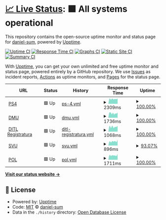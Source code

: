 # [📈 Live Status](https://daniel-sum.github.io/uptime4): <!--live status--> **🟩 All systems operational**

This repository contains the open-source uptime monitor and status page for [daniel-sum](https://daniel-sum.github.io/uptime4), powered by [Upptime](https://github.com/upptime/upptime).

[![Uptime CI](https://github.com/koj-co/upptime/workflows/Uptime%20CI/badge.svg)](https://github.com/koj-co/upptime/actions?query=workflow%3A%22Uptime+CI%22)
[![Response Time CI](https://github.com/koj-co/upptime/workflows/Response%20Time%20CI/badge.svg)](https://github.com/koj-co/upptime/actions?query=workflow%3A%22Response+Time+CI%22)
[![Graphs CI](https://github.com/koj-co/upptime/workflows/Graphs%20CI/badge.svg)](https://github.com/koj-co/upptime/actions?query=workflow%3A%22Graphs+CI%22)
[![Static Site CI](https://github.com/koj-co/upptime/workflows/Static%20Site%20CI/badge.svg)](https://github.com/koj-co/upptime/actions?query=workflow%3A%22Static+Site+CI%22)
[![Summary CI](https://github.com/koj-co/upptime/workflows/Summary%20CI/badge.svg)](https://github.com/koj-co/upptime/actions?query=workflow%3A%22Summary+CI%22)

With [Upptime](https://upptime.js.org), you can get your own unlimited and free uptime monitor and status page, powered entirely by a GitHub repository. We use [Issues](https://github.com/daniel-sum/uptime4/issues) as incident reports, [Actions](https://github.com/daniel-sum/uptime4/actions) as uptime monitors, and [Pages](https://daniel-sum.github.io/uptime4) for the status page.

<!--start: status pages-->
<!-- This summary is generated by Upptime (https://github.com/upptime/upptime) -->
<!-- Do not edit this manually, your changes will be overwritten -->
<!-- prettier-ignore -->
| URL | Status | History | Response Time | Uptime |
| --- | ------ | ------- | ------------- | ------ |
| <img alt="" src="https://favicons.githubusercontent.com/www.ps4.ro" height="13"> [PS4](https://www.ps4.ro) | 🟩 Up | [ps-4.yml](https://github.com/daniel-sum/uptime4/commits/HEAD/history/ps-4.yml) | <details><summary><img alt="Response time graph" src="./graphs/ps-4/response-time-week.png" height="20"> 2309ms</summary><br><a href="https://daniel-sum.github.io/uptime4/history/ps-4"><img alt="Response time 2497" src="https://img.shields.io/endpoint?url=https%3A%2F%2Fraw.githubusercontent.com%2Fdaniel-sum%2Fuptime4%2FHEAD%2Fapi%2Fps-4%2Fresponse-time.json"></a><br><a href="https://daniel-sum.github.io/uptime4/history/ps-4"><img alt="24-hour response time 2351" src="https://img.shields.io/endpoint?url=https%3A%2F%2Fraw.githubusercontent.com%2Fdaniel-sum%2Fuptime4%2FHEAD%2Fapi%2Fps-4%2Fresponse-time-day.json"></a><br><a href="https://daniel-sum.github.io/uptime4/history/ps-4"><img alt="7-day response time 2309" src="https://img.shields.io/endpoint?url=https%3A%2F%2Fraw.githubusercontent.com%2Fdaniel-sum%2Fuptime4%2FHEAD%2Fapi%2Fps-4%2Fresponse-time-week.json"></a><br><a href="https://daniel-sum.github.io/uptime4/history/ps-4"><img alt="30-day response time 2469" src="https://img.shields.io/endpoint?url=https%3A%2F%2Fraw.githubusercontent.com%2Fdaniel-sum%2Fuptime4%2FHEAD%2Fapi%2Fps-4%2Fresponse-time-month.json"></a><br><a href="https://daniel-sum.github.io/uptime4/history/ps-4"><img alt="1-year response time 2497" src="https://img.shields.io/endpoint?url=https%3A%2F%2Fraw.githubusercontent.com%2Fdaniel-sum%2Fuptime4%2FHEAD%2Fapi%2Fps-4%2Fresponse-time-year.json"></a></details> | <details><summary><a href="https://daniel-sum.github.io/uptime4/history/ps-4">100.00%</a></summary><a href="https://daniel-sum.github.io/uptime4/history/ps-4"><img alt="All-time uptime 99.96%" src="https://img.shields.io/endpoint?url=https%3A%2F%2Fraw.githubusercontent.com%2Fdaniel-sum%2Fuptime4%2FHEAD%2Fapi%2Fps-4%2Fuptime.json"></a><br><a href="https://daniel-sum.github.io/uptime4/history/ps-4"><img alt="24-hour uptime 100.00%" src="https://img.shields.io/endpoint?url=https%3A%2F%2Fraw.githubusercontent.com%2Fdaniel-sum%2Fuptime4%2FHEAD%2Fapi%2Fps-4%2Fuptime-day.json"></a><br><a href="https://daniel-sum.github.io/uptime4/history/ps-4"><img alt="7-day uptime 100.00%" src="https://img.shields.io/endpoint?url=https%3A%2F%2Fraw.githubusercontent.com%2Fdaniel-sum%2Fuptime4%2FHEAD%2Fapi%2Fps-4%2Fuptime-week.json"></a><br><a href="https://daniel-sum.github.io/uptime4/history/ps-4"><img alt="30-day uptime 99.90%" src="https://img.shields.io/endpoint?url=https%3A%2F%2Fraw.githubusercontent.com%2Fdaniel-sum%2Fuptime4%2FHEAD%2Fapi%2Fps-4%2Fuptime-month.json"></a><br><a href="https://daniel-sum.github.io/uptime4/history/ps-4"><img alt="1-year uptime 99.96%" src="https://img.shields.io/endpoint?url=https%3A%2F%2Fraw.githubusercontent.com%2Fdaniel-sum%2Fuptime4%2FHEAD%2Fapi%2Fps-4%2Fuptime-year.json"></a></details>
| <img alt="" src="https://favicons.githubusercontent.com/www.mobilitateurbana4.ro" height="13"> [DMU](https://www.mobilitateurbana4.ro) | 🟩 Up | [dmu.yml](https://github.com/daniel-sum/uptime4/commits/HEAD/history/dmu.yml) | <details><summary><img alt="Response time graph" src="./graphs/dmu/response-time-week.png" height="20"> 1736ms</summary><br><a href="https://daniel-sum.github.io/uptime4/history/dmu"><img alt="Response time 1668" src="https://img.shields.io/endpoint?url=https%3A%2F%2Fraw.githubusercontent.com%2Fdaniel-sum%2Fuptime4%2FHEAD%2Fapi%2Fdmu%2Fresponse-time.json"></a><br><a href="https://daniel-sum.github.io/uptime4/history/dmu"><img alt="24-hour response time 1787" src="https://img.shields.io/endpoint?url=https%3A%2F%2Fraw.githubusercontent.com%2Fdaniel-sum%2Fuptime4%2FHEAD%2Fapi%2Fdmu%2Fresponse-time-day.json"></a><br><a href="https://daniel-sum.github.io/uptime4/history/dmu"><img alt="7-day response time 1736" src="https://img.shields.io/endpoint?url=https%3A%2F%2Fraw.githubusercontent.com%2Fdaniel-sum%2Fuptime4%2FHEAD%2Fapi%2Fdmu%2Fresponse-time-week.json"></a><br><a href="https://daniel-sum.github.io/uptime4/history/dmu"><img alt="30-day response time 1830" src="https://img.shields.io/endpoint?url=https%3A%2F%2Fraw.githubusercontent.com%2Fdaniel-sum%2Fuptime4%2FHEAD%2Fapi%2Fdmu%2Fresponse-time-month.json"></a><br><a href="https://daniel-sum.github.io/uptime4/history/dmu"><img alt="1-year response time 1668" src="https://img.shields.io/endpoint?url=https%3A%2F%2Fraw.githubusercontent.com%2Fdaniel-sum%2Fuptime4%2FHEAD%2Fapi%2Fdmu%2Fresponse-time-year.json"></a></details> | <details><summary><a href="https://daniel-sum.github.io/uptime4/history/dmu">100.00%</a></summary><a href="https://daniel-sum.github.io/uptime4/history/dmu"><img alt="All-time uptime 99.96%" src="https://img.shields.io/endpoint?url=https%3A%2F%2Fraw.githubusercontent.com%2Fdaniel-sum%2Fuptime4%2FHEAD%2Fapi%2Fdmu%2Fuptime.json"></a><br><a href="https://daniel-sum.github.io/uptime4/history/dmu"><img alt="24-hour uptime 100.00%" src="https://img.shields.io/endpoint?url=https%3A%2F%2Fraw.githubusercontent.com%2Fdaniel-sum%2Fuptime4%2FHEAD%2Fapi%2Fdmu%2Fuptime-day.json"></a><br><a href="https://daniel-sum.github.io/uptime4/history/dmu"><img alt="7-day uptime 100.00%" src="https://img.shields.io/endpoint?url=https%3A%2F%2Fraw.githubusercontent.com%2Fdaniel-sum%2Fuptime4%2FHEAD%2Fapi%2Fdmu%2Fuptime-week.json"></a><br><a href="https://daniel-sum.github.io/uptime4/history/dmu"><img alt="30-day uptime 100.00%" src="https://img.shields.io/endpoint?url=https%3A%2F%2Fraw.githubusercontent.com%2Fdaniel-sum%2Fuptime4%2FHEAD%2Fapi%2Fdmu%2Fuptime-month.json"></a><br><a href="https://daniel-sum.github.io/uptime4/history/dmu"><img alt="1-year uptime 99.96%" src="https://img.shields.io/endpoint?url=https%3A%2F%2Fraw.githubusercontent.com%2Fdaniel-sum%2Fuptime4%2FHEAD%2Fapi%2Fdmu%2Fuptime-year.json"></a></details>
| <img alt="" src="https://favicons.githubusercontent.com/registratura.taxeimpozite4.ro" height="13"> [DITL Registratura](https://registratura.taxeimpozite4.ro) | 🟩 Up | [ditl-registratura.yml](https://github.com/daniel-sum/uptime4/commits/HEAD/history/ditl-registratura.yml) | <details><summary><img alt="Response time graph" src="./graphs/ditl-registratura/response-time-week.png" height="20"> 1068ms</summary><br><a href="https://daniel-sum.github.io/uptime4/history/ditl-registratura"><img alt="Response time 924" src="https://img.shields.io/endpoint?url=https%3A%2F%2Fraw.githubusercontent.com%2Fdaniel-sum%2Fuptime4%2FHEAD%2Fapi%2Fditl-registratura%2Fresponse-time.json"></a><br><a href="https://daniel-sum.github.io/uptime4/history/ditl-registratura"><img alt="24-hour response time 1046" src="https://img.shields.io/endpoint?url=https%3A%2F%2Fraw.githubusercontent.com%2Fdaniel-sum%2Fuptime4%2FHEAD%2Fapi%2Fditl-registratura%2Fresponse-time-day.json"></a><br><a href="https://daniel-sum.github.io/uptime4/history/ditl-registratura"><img alt="7-day response time 1068" src="https://img.shields.io/endpoint?url=https%3A%2F%2Fraw.githubusercontent.com%2Fdaniel-sum%2Fuptime4%2FHEAD%2Fapi%2Fditl-registratura%2Fresponse-time-week.json"></a><br><a href="https://daniel-sum.github.io/uptime4/history/ditl-registratura"><img alt="30-day response time 1021" src="https://img.shields.io/endpoint?url=https%3A%2F%2Fraw.githubusercontent.com%2Fdaniel-sum%2Fuptime4%2FHEAD%2Fapi%2Fditl-registratura%2Fresponse-time-month.json"></a><br><a href="https://daniel-sum.github.io/uptime4/history/ditl-registratura"><img alt="1-year response time 924" src="https://img.shields.io/endpoint?url=https%3A%2F%2Fraw.githubusercontent.com%2Fdaniel-sum%2Fuptime4%2FHEAD%2Fapi%2Fditl-registratura%2Fresponse-time-year.json"></a></details> | <details><summary><a href="https://daniel-sum.github.io/uptime4/history/ditl-registratura">100.00%</a></summary><a href="https://daniel-sum.github.io/uptime4/history/ditl-registratura"><img alt="All-time uptime 98.41%" src="https://img.shields.io/endpoint?url=https%3A%2F%2Fraw.githubusercontent.com%2Fdaniel-sum%2Fuptime4%2FHEAD%2Fapi%2Fditl-registratura%2Fuptime.json"></a><br><a href="https://daniel-sum.github.io/uptime4/history/ditl-registratura"><img alt="24-hour uptime 100.00%" src="https://img.shields.io/endpoint?url=https%3A%2F%2Fraw.githubusercontent.com%2Fdaniel-sum%2Fuptime4%2FHEAD%2Fapi%2Fditl-registratura%2Fuptime-day.json"></a><br><a href="https://daniel-sum.github.io/uptime4/history/ditl-registratura"><img alt="7-day uptime 100.00%" src="https://img.shields.io/endpoint?url=https%3A%2F%2Fraw.githubusercontent.com%2Fdaniel-sum%2Fuptime4%2FHEAD%2Fapi%2Fditl-registratura%2Fuptime-week.json"></a><br><a href="https://daniel-sum.github.io/uptime4/history/ditl-registratura"><img alt="30-day uptime 99.95%" src="https://img.shields.io/endpoint?url=https%3A%2F%2Fraw.githubusercontent.com%2Fdaniel-sum%2Fuptime4%2FHEAD%2Fapi%2Fditl-registratura%2Fuptime-month.json"></a><br><a href="https://daniel-sum.github.io/uptime4/history/ditl-registratura"><img alt="1-year uptime 98.41%" src="https://img.shields.io/endpoint?url=https%3A%2F%2Fraw.githubusercontent.com%2Fdaniel-sum%2Fuptime4%2FHEAD%2Fapi%2Fditl-registratura%2Fuptime-year.json"></a></details>
| <img alt="" src="https://favicons.githubusercontent.com/svu.ps4.ro" height="13"> [SVU](https://svu.ps4.ro) | 🟩 Up | [svu.yml](https://github.com/daniel-sum/uptime4/commits/HEAD/history/svu.yml) | <details><summary><img alt="Response time graph" src="./graphs/svu/response-time-week.png" height="20"> 896ms</summary><br><a href="https://daniel-sum.github.io/uptime4/history/svu"><img alt="Response time 1003" src="https://img.shields.io/endpoint?url=https%3A%2F%2Fraw.githubusercontent.com%2Fdaniel-sum%2Fuptime4%2FHEAD%2Fapi%2Fsvu%2Fresponse-time.json"></a><br><a href="https://daniel-sum.github.io/uptime4/history/svu"><img alt="24-hour response time 675" src="https://img.shields.io/endpoint?url=https%3A%2F%2Fraw.githubusercontent.com%2Fdaniel-sum%2Fuptime4%2FHEAD%2Fapi%2Fsvu%2Fresponse-time-day.json"></a><br><a href="https://daniel-sum.github.io/uptime4/history/svu"><img alt="7-day response time 896" src="https://img.shields.io/endpoint?url=https%3A%2F%2Fraw.githubusercontent.com%2Fdaniel-sum%2Fuptime4%2FHEAD%2Fapi%2Fsvu%2Fresponse-time-week.json"></a><br><a href="https://daniel-sum.github.io/uptime4/history/svu"><img alt="30-day response time 942" src="https://img.shields.io/endpoint?url=https%3A%2F%2Fraw.githubusercontent.com%2Fdaniel-sum%2Fuptime4%2FHEAD%2Fapi%2Fsvu%2Fresponse-time-month.json"></a><br><a href="https://daniel-sum.github.io/uptime4/history/svu"><img alt="1-year response time 1003" src="https://img.shields.io/endpoint?url=https%3A%2F%2Fraw.githubusercontent.com%2Fdaniel-sum%2Fuptime4%2FHEAD%2Fapi%2Fsvu%2Fresponse-time-year.json"></a></details> | <details><summary><a href="https://daniel-sum.github.io/uptime4/history/svu">93.07%</a></summary><a href="https://daniel-sum.github.io/uptime4/history/svu"><img alt="All-time uptime 93.35%" src="https://img.shields.io/endpoint?url=https%3A%2F%2Fraw.githubusercontent.com%2Fdaniel-sum%2Fuptime4%2FHEAD%2Fapi%2Fsvu%2Fuptime.json"></a><br><a href="https://daniel-sum.github.io/uptime4/history/svu"><img alt="24-hour uptime 100.00%" src="https://img.shields.io/endpoint?url=https%3A%2F%2Fraw.githubusercontent.com%2Fdaniel-sum%2Fuptime4%2FHEAD%2Fapi%2Fsvu%2Fuptime-day.json"></a><br><a href="https://daniel-sum.github.io/uptime4/history/svu"><img alt="7-day uptime 93.07%" src="https://img.shields.io/endpoint?url=https%3A%2F%2Fraw.githubusercontent.com%2Fdaniel-sum%2Fuptime4%2FHEAD%2Fapi%2Fsvu%2Fuptime-week.json"></a><br><a href="https://daniel-sum.github.io/uptime4/history/svu"><img alt="30-day uptime 93.58%" src="https://img.shields.io/endpoint?url=https%3A%2F%2Fraw.githubusercontent.com%2Fdaniel-sum%2Fuptime4%2FHEAD%2Fapi%2Fsvu%2Fuptime-month.json"></a><br><a href="https://daniel-sum.github.io/uptime4/history/svu"><img alt="1-year uptime 93.35%" src="https://img.shields.io/endpoint?url=https%3A%2F%2Fraw.githubusercontent.com%2Fdaniel-sum%2Fuptime4%2FHEAD%2Fapi%2Fsvu%2Fuptime-year.json"></a></details>
| <img alt="" src="https://favicons.githubusercontent.com/www.politialocala4.ro" height="13"> [POL](https://www.politialocala4.ro) | 🟩 Up | [pol.yml](https://github.com/daniel-sum/uptime4/commits/HEAD/history/pol.yml) | <details><summary><img alt="Response time graph" src="./graphs/pol/response-time-week.png" height="20"> 1711ms</summary><br><a href="https://daniel-sum.github.io/uptime4/history/pol"><img alt="Response time 2096" src="https://img.shields.io/endpoint?url=https%3A%2F%2Fraw.githubusercontent.com%2Fdaniel-sum%2Fuptime4%2FHEAD%2Fapi%2Fpol%2Fresponse-time.json"></a><br><a href="https://daniel-sum.github.io/uptime4/history/pol"><img alt="24-hour response time 1495" src="https://img.shields.io/endpoint?url=https%3A%2F%2Fraw.githubusercontent.com%2Fdaniel-sum%2Fuptime4%2FHEAD%2Fapi%2Fpol%2Fresponse-time-day.json"></a><br><a href="https://daniel-sum.github.io/uptime4/history/pol"><img alt="7-day response time 1711" src="https://img.shields.io/endpoint?url=https%3A%2F%2Fraw.githubusercontent.com%2Fdaniel-sum%2Fuptime4%2FHEAD%2Fapi%2Fpol%2Fresponse-time-week.json"></a><br><a href="https://daniel-sum.github.io/uptime4/history/pol"><img alt="30-day response time 1898" src="https://img.shields.io/endpoint?url=https%3A%2F%2Fraw.githubusercontent.com%2Fdaniel-sum%2Fuptime4%2FHEAD%2Fapi%2Fpol%2Fresponse-time-month.json"></a><br><a href="https://daniel-sum.github.io/uptime4/history/pol"><img alt="1-year response time 2096" src="https://img.shields.io/endpoint?url=https%3A%2F%2Fraw.githubusercontent.com%2Fdaniel-sum%2Fuptime4%2FHEAD%2Fapi%2Fpol%2Fresponse-time-year.json"></a></details> | <details><summary><a href="https://daniel-sum.github.io/uptime4/history/pol">100.00%</a></summary><a href="https://daniel-sum.github.io/uptime4/history/pol"><img alt="All-time uptime 100.00%" src="https://img.shields.io/endpoint?url=https%3A%2F%2Fraw.githubusercontent.com%2Fdaniel-sum%2Fuptime4%2FHEAD%2Fapi%2Fpol%2Fuptime.json"></a><br><a href="https://daniel-sum.github.io/uptime4/history/pol"><img alt="24-hour uptime 100.00%" src="https://img.shields.io/endpoint?url=https%3A%2F%2Fraw.githubusercontent.com%2Fdaniel-sum%2Fuptime4%2FHEAD%2Fapi%2Fpol%2Fuptime-day.json"></a><br><a href="https://daniel-sum.github.io/uptime4/history/pol"><img alt="7-day uptime 100.00%" src="https://img.shields.io/endpoint?url=https%3A%2F%2Fraw.githubusercontent.com%2Fdaniel-sum%2Fuptime4%2FHEAD%2Fapi%2Fpol%2Fuptime-week.json"></a><br><a href="https://daniel-sum.github.io/uptime4/history/pol"><img alt="30-day uptime 100.00%" src="https://img.shields.io/endpoint?url=https%3A%2F%2Fraw.githubusercontent.com%2Fdaniel-sum%2Fuptime4%2FHEAD%2Fapi%2Fpol%2Fuptime-month.json"></a><br><a href="https://daniel-sum.github.io/uptime4/history/pol"><img alt="1-year uptime 100.00%" src="https://img.shields.io/endpoint?url=https%3A%2F%2Fraw.githubusercontent.com%2Fdaniel-sum%2Fuptime4%2FHEAD%2Fapi%2Fpol%2Fuptime-year.json"></a></details>

<!--end: status pages-->

[**Visit our status website →**](https://daniel-sum.github.io/uptime4)

## 📄 License

- Powered by: [Upptime](https://github.com/upptime/upptime)
- Code: [MIT](./LICENSE) © [daniel-sum](https://daniel-sum.github.io/uptime4)
- Data in the `./history` directory: [Open Database License](https://opendatacommons.org/licenses/odbl/1-0/)
